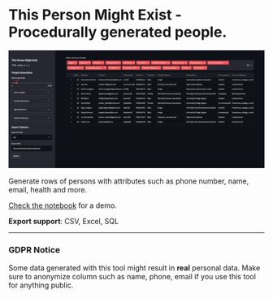 # This Person Might Exist - Procedurally generated people.

![alt text](assets/demo_alpha012.png)

Generate rows of persons with attributes such as phone number, name, email, health and more.

[Check the notebook](demo.ipynb) for a demo.

**Export support**: CSV, Excel, SQL


---

### GDPR Notice

Some data generated with this tool might result in **real** personal data. Make sure to anonymize column such as name, phone, email if you use this tool for anything public.
